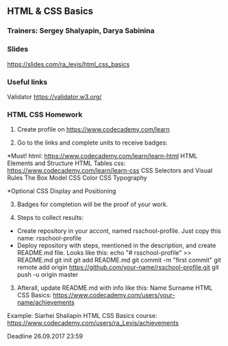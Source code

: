 ## HTML & CSS Basics

### Trainers: Sergey Shalyapin, Darya Sabinina

### Slides 

https://slides.com/ra_levis/html_css_basics

### Useful links

Validator
https://validator.w3.org/

### HTML CSS Homework

1. Create profile on https://www.codecademy.com/learn

2. Go to the links and complete units to receive badges:

*Must!
html: https://www.codecademy.com/learn/learn-html
HTML Elements and Structure
HTML Tables
css: https://www.codecademy.com/learn/learn-css
CSS Selectors and Visual Rules
The Box Model
CSS Color
CSS Typography

*Optional
CSS Display and Positioning

3. Badges for completion will be the proof of your work.

4. Steps to collect results:
- Create repository in your accont, named rsschool-profile.
Just copy this name: rsschool-profile
- Deploy repository with steps, mentioned in the description, and create README.md file.
Looks like this:
echo "# rsschool-profile" >> README.md
git init
git add README.md
git commit -m "first commit"
git remote add origin https://github.com/your-name/rsschool-profile.git
git push -u origin master
3) Afterall, update README.md with info like this:
Name Surname
HTML CSS Basics: https://www.codecademy.com/users/your-name/achievements

Example:
Siarhei Shaliapin
HTML CSS Basics course: https://www.codecademy.com/users/ra_Levis/achievements

Deadline         26.09.2017 23:59 


